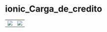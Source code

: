 # ionic_Carga_de_credito
<table>
  <tr>
    <td><img src="https://drive.google.com/file/d/19cfnYqME9uE4Zz9sDDo__2ygQOP7ZZ_C/view?usp=sharing"></td>
    <td><img src="https://drive.google.com/file/d/19VMDSkmJuAE6_ANRVOyG2a87TVhWgmgN/view?usp=sharing"></td>
  </tr>
</table>
